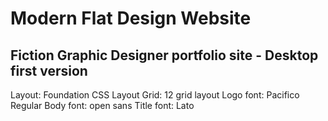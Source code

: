 # Modern Flat Design Website
## Fiction Graphic Designer portfolio site - Desktop first version

Layout: Foundation CSS
Layout Grid: 12 grid layout
Logo font: Pacifico Regular
Body font: open sans
Title font: Lato
